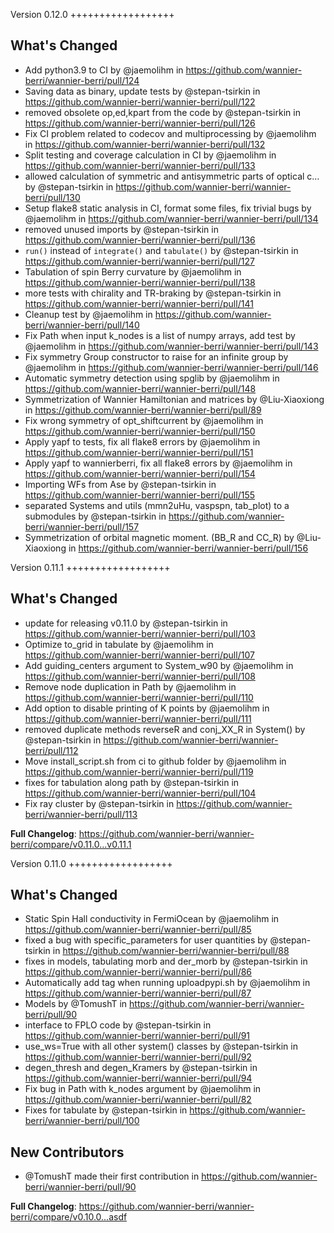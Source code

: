 Version 0.12.0
++++++++++++++++++


## What's Changed
* Add python3.9 to CI by @jaemolihm in https://github.com/wannier-berri/wannier-berri/pull/124
* Saving data as binary, update tests by @stepan-tsirkin in https://github.com/wannier-berri/wannier-berri/pull/122
* removed obsolete op,ed,kpart from the code by @stepan-tsirkin in https://github.com/wannier-berri/wannier-berri/pull/126
* Fix CI problem related to codecov and multiprocessing by @jaemolihm in https://github.com/wannier-berri/wannier-berri/pull/132
* Split testing and coverage calculation in CI by @jaemolihm in https://github.com/wannier-berri/wannier-berri/pull/133
* allowed calculation of symmetric and antisymmetric parts of optical c… by @stepan-tsirkin in https://github.com/wannier-berri/wannier-berri/pull/130
* Setup flake8 static analysis in CI, format some files, fix trivial bugs by @jaemolihm in https://github.com/wannier-berri/wannier-berri/pull/134
* removed unused imports by @stepan-tsirkin in https://github.com/wannier-berri/wannier-berri/pull/136
* `run()`  instead of `integrate()` and `tabulate()` by @stepan-tsirkin in https://github.com/wannier-berri/wannier-berri/pull/127
* Tabulation of spin Berry curvature by @jaemolihm in https://github.com/wannier-berri/wannier-berri/pull/138
* more tests with chirality and TR-braking by @stepan-tsirkin in https://github.com/wannier-berri/wannier-berri/pull/141
* Cleanup test by @jaemolihm in https://github.com/wannier-berri/wannier-berri/pull/140
* Fix Path when input k_nodes is a list of numpy arrays, add test by @jaemolihm in https://github.com/wannier-berri/wannier-berri/pull/143
* Fix symmetry Group constructor to raise for an infinite group by @jaemolihm in https://github.com/wannier-berri/wannier-berri/pull/146
* Automatic symmetry detection using spglib by @jaemolihm in https://github.com/wannier-berri/wannier-berri/pull/148
* Symmetrization of Wannier Hamiltonian and matrices by @Liu-Xiaoxiong in https://github.com/wannier-berri/wannier-berri/pull/89
* Fix wrong symmetry of opt_shiftcurrent by @jaemolihm in https://github.com/wannier-berri/wannier-berri/pull/150
* Apply yapf to tests, fix all flake8 errors by @jaemolihm in https://github.com/wannier-berri/wannier-berri/pull/151
* Apply yapf to wannierberri, fix all flake8 errors by @jaemolihm in https://github.com/wannier-berri/wannier-berri/pull/154
* Importing WFs from Ase by @stepan-tsirkin in https://github.com/wannier-berri/wannier-berri/pull/155
* separated Systems and utils (mmn2uHu, vaspspn, tab_plot) to a submodules by @stepan-tsirkin in  https://github.com/wannier-berri/wannier-berri/pull/157
* Symmetrization of orbital magnetic moment. (BB_R and CC_R) by @Liu-Xiaoxiong in https://github.com/wannier-berri/wannier-berri/pull/156


Version 0.11.1
++++++++++++++++++


## What's Changed
* update for releasing v0.11.0 by @stepan-tsirkin in https://github.com/wannier-berri/wannier-berri/pull/103
* Optimize to_grid in tabulate by @jaemolihm in https://github.com/wannier-berri/wannier-berri/pull/107
* Add guiding_centers argument to System_w90 by @jaemolihm in https://github.com/wannier-berri/wannier-berri/pull/108
* Remove node duplication in Path by @jaemolihm in https://github.com/wannier-berri/wannier-berri/pull/110
* Add option to disable printing of K points by @jaemolihm in https://github.com/wannier-berri/wannier-berri/pull/111
* removed duplicate methods reverseR and conj_XX_R in System() by @stepan-tsirkin in https://github.com/wannier-berri/wannier-berri/pull/112
* Move install_script.sh from ci to github folder by @jaemolihm in https://github.com/wannier-berri/wannier-berri/pull/119
* fixes for tabulation along path by @stepan-tsirkin in https://github.com/wannier-berri/wannier-berri/pull/104
* Fix ray cluster by @stepan-tsirkin in https://github.com/wannier-berri/wannier-berri/pull/113


**Full Changelog**: https://github.com/wannier-berri/wannier-berri/compare/v0.11.0...v0.11.1


Version 0.11.0
++++++++++++++++++

## What's Changed
* Static Spin Hall conductivity in FermiOcean by @jaemolihm in https://github.com/wannier-berri/wannier-berri/pull/85
* fixed a bug with specific_parameters for user quantities by @stepan-tsirkin in https://github.com/wannier-berri/wannier-berri/pull/88
* fixes in models, tabulating morb and der_morb by @stepan-tsirkin in https://github.com/wannier-berri/wannier-berri/pull/86
* Automatically add tag when running uploadpypi.sh by @jaemolihm in https://github.com/wannier-berri/wannier-berri/pull/87
* Models by @TomushT in https://github.com/wannier-berri/wannier-berri/pull/90
* interface to FPLO code by @stepan-tsirkin in https://github.com/wannier-berri/wannier-berri/pull/91
* use_ws=True with all other system() classes by @stepan-tsirkin in https://github.com/wannier-berri/wannier-berri/pull/92
* degen_thresh and degen_Kramers by @stepan-tsirkin in https://github.com/wannier-berri/wannier-berri/pull/94
* Fix bug in Path with k_nodes argument by @jaemolihm in https://github.com/wannier-berri/wannier-berri/pull/82
* Fixes for tabulate by @stepan-tsirkin in https://github.com/wannier-berri/wannier-berri/pull/100

## New Contributors
* @TomushT made their first contribution in https://github.com/wannier-berri/wannier-berri/pull/90

**Full Changelog**: https://github.com/wannier-berri/wannier-berri/compare/v0.10.0...asdf